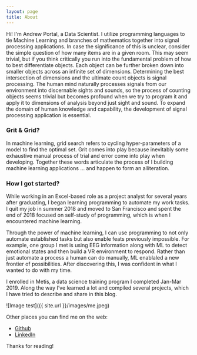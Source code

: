 ```yaml
---
layout: page
title: About
---
```


<p class="message">
  Hi! I'm Andrew Portal, a Data Scientist. I utilize programming languages to tie Machine Learning and branches of mathematics together into signal processing applications. In case the significance of this is unclear, consider the simple question of how many items are in a given room. This may seem trivial, but if you think critically you run into the fundamental problem of how to best differentiate objects. Each object can be further broken down into smaller objects across an infinite set of dimensions. Determining the best intersection of dimensions and the ultimate count objects is signal processing. The human mind naturally processes signals from our environment into discernable sights and sounds, so the process of counting objects seems trivial but becomes profound when we try to program it and apply it to dimensions of analysis beyond just sight and sound. To expand the domain of human knowledge and capability, the development of signal processing application is essential.
</p>


### Grit & Grid?
In machine learning, grid search refers to cycling hyper-parameters of a model to find the optimal set. Grit comes into play because inevitably some  exhaustive manual process of trial and error come into play when developing.  Together these words articulate  the process of I building machine learning applications … and happen to form an alliteration.


### How I got started?
While working in an Excel-based role as a project analyst for several years after graduating, I began learning programming to automate my work tasks. I quit my job in summer 2018 and moved to San Francisco and spent the end of 2018 focused on self-study of programming, which is when I encountered machine learning. 

Through the power of machine learning, I can use programming to not only automate established tasks but also enable feats previously impossible. For example, one group I met is using EEG information along with ML to detect emotional states and then build a VR environment to respond. Rather than just automate a process a human can do manually, ML enablaled a new frontier of possibilities. After discovering this, I was confident in what I wanted to do with my time.

I enrolled in Metis, a data science training program I completed Jan-Mar 2019. Along the way I’ve learned a lot and compiled several projects, which I have tried to describe and share in this blog.

 ![Image test]({{ site.url }}/images/me.jpeg)

Other places you can find me on the web:

* [Github](https://github.com/Andrewjportal)
* [LinkedIn](https://www.linkedin.com/in/andrew-portal/)



Thanks for reading!
